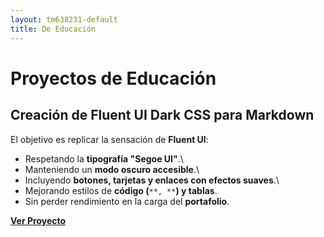 ```yaml
---
layout: tm638231-default
title: De Educación
---
```

# Proyectos de Educación

## Creación de Fluent UI Dark CSS para Markdown
El objetivo es replicar la sensación de **Fluent UI**:
- Respetando la **tipografía "Segoe UI"**.\
- Manteniendo un **modo oscuro accesible**.\
- Incluyendo **botones, tarjetas y enlaces con efectos suaves**.\
- Mejorando estilos de **código (**`**, **`**) y tablas**.
- Sin perder rendimiento en la carga del **portafolio**.

**[Ver Proyecto](/posts/20250402-Fluent-UI-Dark-Markdown.md)**
